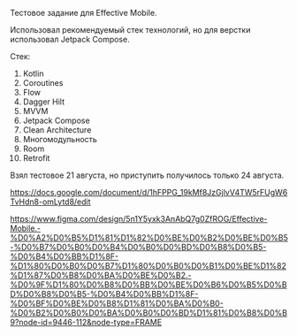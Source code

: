 Тестовое задание для Effective Mobile.

Использовал рекомендуемый стек технологий, но для верстки использовал Jetpack Compose.

Стек:
1. Kotlin 
2. Coroutines
3. Flow
4. Dagger Hilt
5. MVVM
6. Jetpack Compose
7. Clean Architecture
8. Многомодульность
9. Room
10. Retrofit

Взял тестовое 21 августа, но приступить получилось только 24 августа.

https://docs.google.com/document/d/1hFPPG_19kMf8JzGjlvV4TW5rFUgW6TvHdn8-omLytd8/edit

https://www.figma.com/design/5n1Y5yxk3AnAbQ7g0ZfROG/Effective-Mobile.-%D0%A2%D0%B5%D1%81%D1%82%D0%BE%D0%B2%D0%BE%D0%B5-%D0%B7%D0%B0%D0%B4%D0%B0%D0%BD%D0%B8%D0%B5-%D0%B4%D0%BB%D1%8F-%D1%80%D0%B0%D0%B7%D1%80%D0%B0%D0%B1%D0%BE%D1%82%D1%87%D0%B8%D0%BA%D0%BE%D0%B2.-%D0%9F%D1%80%D0%B8%D0%BB%D0%BE%D0%B6%D0%B5%D0%BD%D0%B8%D0%B5-%D0%B4%D0%BB%D1%8F-%D0%BF%D0%BE%D0%B8%D1%81%D0%BA%D0%B0-%D0%B2%D0%B0%D0%BA%D0%B0%D0%BD%D1%81%D0%B8%D0%B9?node-id=9446-112&node-type=FRAME
